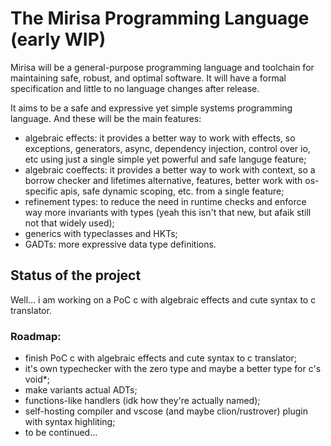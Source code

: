 # The Mirisa Programming Language (early WIP)

Mirisa will be a general-purpose programming language and toolchain for maintaining safe, robust, and optimal software. It will have a formal specification and little to no language changes after release.

It aims to be a safe and expressive yet simple systems programming language. And these will be the main features:

* algebraic effects: it provides a better way to work with effects, so exceptions, generators, async, dependency injection, control over io, etc using just a single simple yet powerful and safe languge feature;
* algebraic coeffects: it provides a better way to work with context, so a borrow checker and lifetimes alternative, features, better work with os-specific apis, safe dynamic scoping, etc. from a single feature;
* refinement types: to reduce the need in runtime checks and enforce way more invariants with types (yeah this isn't that new, but afaik still not that widely used);
* generics with typeclasses and HKTs;
* GADTs: more expressive data type definitions.

## Status of the project

Well… i am working on a PoC c with algebraic effects and cute syntax to c translator.

### Roadmap:

* finish PoC c with algebraic effects and cute syntax to c translator;
* it's own typechecker with the zero type and maybe a better type for c's void*;
* make variants actual ADTs;
* functions-like handlers (idk how they're actually named);
* self-hosting compiler and vscose (and maybe clion/rustrover) plugin with syntax highliting;
* to be continued…
